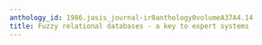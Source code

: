 ```yaml
---
anthology_id: 1986.jasis_journal-ir0anthology0volumeA37A4.14
title: Fuzzy relational databases - a key to expert systems
---
```

